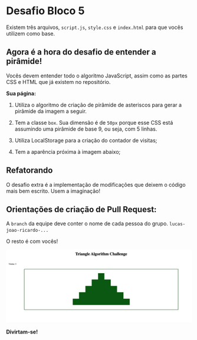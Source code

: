 # Desafio Bloco 5

Existem três arquivos, `script.js`, `style.css` e `index.html` para que vocês utilizem como base.

## Agora é a hora do desafio de entender a pirâmide!

Vocês devem entender todo o algoritmo JavaScript, assim como as partes CSS e HTML que já existem no repositório.

**Sua página:**

1. Utiliza o algoritmo de criação de pirâmide de asteriscos para gerar a pirâmide da imagem a seguir.

2. Tem a classe `box`. Sua dimensão é de `50px` porque esse CSS está assumindo uma pirâmide de base 9, ou seja, com 5 linhas.

3. Utiliza LocalStorage para a criação do contador de visitas;

4. Tem a aparência próxima à imagem abaixo;

## Refatorando

O desafio extra é a implementação de modificações que deixem o código mais bem escrito. Usem a imaginação!

## Orientações de criação de Pull Request:

A `branch` da equipe deve conter o nome de cada pessoa do grupo. `lucas-joao-ricardo-...`

O resto é com vocês!

![Pyramid](pyramid.png)

**Divirtam-se!**
